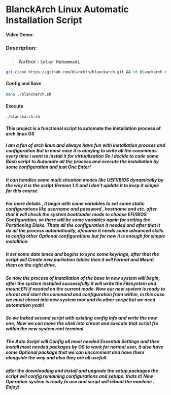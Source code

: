 # BlanckArch Linux Automatic Installation Script
#### Video Demo:  <URL HERE>
### Description:
  > ### Author : `Salar Muhammadi`

```BASH
git clone https://github.com/blanckth/blanckarch.git && cd blanckarch && chmod 777 ./blanckarch.sh
```
#### Config and Save

```BASH
nano ./blanckarch.sh
```
#### Execute
```BASH
./blanckarch.sh
```

#### This project is a functional script to automate the installation process of arch linux OS

##### I am a fan of arch linux and always have fun with installation process and configuration But in most case it is anoying to write all the commands every time i want to install it for virtualization So i decide to code some Bash script to Automate all the process and execute the installation by some configuration and just One Enter!
##### It can handles some multi situation modes like UEFI/BIOS dynamically by the way it is the script Version 1.0 and i don't update it to keep it simple for this course.
##### For more details , it begin with some variables to set some static configurations like username and password , hostname and etc. after that it will check the system bootloader mode to choose EFI/BIOS Configuration, so there will be some variables again for setting the Partitioning Disks. Thats all the configuration it needed and after that it do all the process automatically, ofcourse it needs some advanced skills to config other Optional configurations but for now it is enough for simple installtion.
##### It set some date times and begins to sync some keyrings, after that the script will Create new partiotion tables then it will Format and Mount them on the right drive.
##### So now the process of installation of the base in new system will begin, after the system installed sucsessfully it will write the Filesystem and mount EFI if needed on the current mode. Now our new system is ready to chroot and start the command and configuration from within, in this case we must chroot into new system root and do other script but we need automation yeah!
##### So we baked second script with existing config info and write the new one; Now we can move the shell into chroot and execute that script fro within the new system root terminal.
##### The Auto Script will Config all most needed Essential Settings and then install most needed packages by OS to work for normal user, it also have some Optional package that we can uncomment and have them alongside the way and also they are all usefull.
##### after the downloading and install and upgrade the setup packages the script will config remaining configurations and setups. thats it! New Operation system is ready to use and script will reboot the machine . Enjoy!
